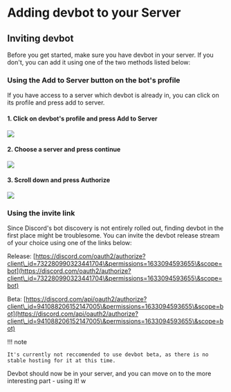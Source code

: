 # Adding devbot to your Server

## Inviting devbot

Before you get started, make sure you have devbot in your server. If you don't, you can add it using one of the two methods listed below:

### Using the Add to Server button on the bot's profile

If you have access to a server which devbot is already in, you can click on its profile and press add to server.

#### 1. Click on devbot's profile and press Add to Server

![](.gitbook/assets/image.png)

#### 2. Choose a server and press continue

![](<.gitbook/assets/image (1).png>)

#### 3. Scroll down and press Authorize

![](<.gitbook/assets/image (2).png>)

### Using the invite link

Since Discord's bot discovery is not entirely rolled out, finding devbot in the first place might be troublesome. You can invite the devbot release stream of your choice using one of the links below:

Release: [https://discord.com/oauth2/authorize?client\_id=732280990323441704\&permissions=1633094593655\&scope=bot](https://discord.com/oauth2/authorize?client\_id=732280990323441704\&permissions=1633094593655\&scope=bot)

Beta: [https://discord.com/api/oauth2/authorize?client\_id=941088206152147005\&permissions=1633094593655\&scope=bot](https://discord.com/api/oauth2/authorize?client\_id=941088206152147005\&permissions=1633094593655\&scope=bot)

!!! note

    It's currently not reccomended to use devbot beta, as there is no stable hosting for it at this time.


Devbot should now be in your server, and you can move on to the more interesting part - using it! w
